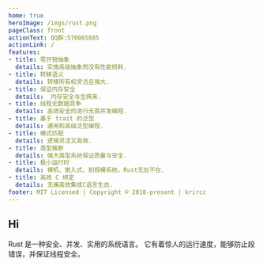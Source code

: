 ```yaml
---
home: true
heroImage: /imgs/rust.png
pageClass: front
actionText: QQ群:570065685
actionLink: /
features:
- title: 零开销抽象
  details: 实施高级抽象而没有性能损耗.
- title: 转移语义
  details: 转移所有权灵活且强大.
- title: 保证内存安全
  details:  内存安全与生俱来.
- title: 线程无数据竞争
  details: 高效安全的进行无畏并发编程.
- title: 基于 trait 的泛型
  details: 通用和高级泛型编程.
- title: 模式匹配
  details: 逻辑灵活又高效.
- title: 类型推断
  details: 强大类型系统保证质量与安全.
- title: 极小运行时
  details: 裸机、嵌入式、到规模系统，Rust无处不在.
- title: 高效 C 绑定
  details: 无痛高效集成C语言生态.
footer: MIT Licensed | Copyright © 2018-present | krircc
---
```


## Hi 

Rust 是一种安全、并发、实用的系统语言。 它有着惊人的运行速度，能够防止段错误，并保证线程安全。 